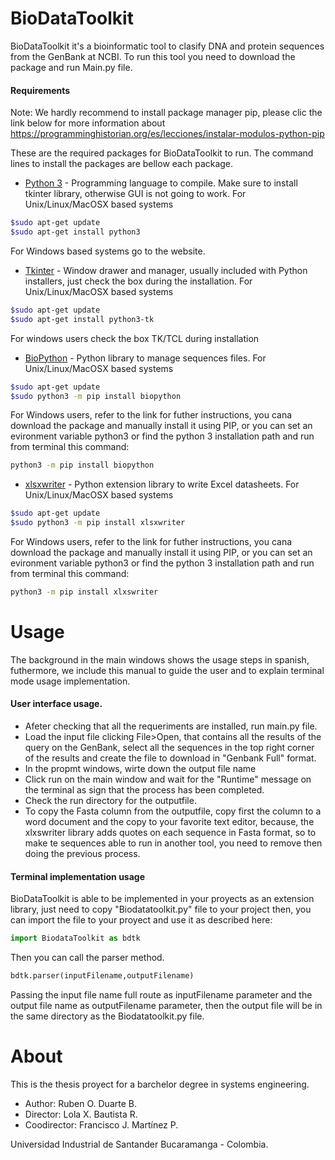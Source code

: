 # BioDataToolkit

BioDataToolkit it's a bioinformatic tool to clasify DNA and protein sequences from the GenBank at NCBI. To run this tool you need to download the package and run Main.py file.

#### Requirements
Note: We hardly recommend to install package manager pip, please clic the link below for more information about
https://programminghistorian.org/es/lecciones/instalar-modulos-python-pip

These are the required packages for BioDataToolkit to run. The command lines to install the packages are bellow each package.
* [Python 3](https://www.python.org/downloads/) - Programming language to compile. Make sure to install tkinter library, otherwise GUI is not going to work.
For Unix/Linux/MacOSX based systems
```sh
$sudo apt-get update
$sudo apt-get install python3
```
For Windows based systems go to the website.

* [Tkinter](https://docs.python.org/3.7/library/tkinter.html) - Window drawer and manager, usually included with Python installers, just check the box during the installation.
For Unix/Linux/MacOSX based systems
```sh
$sudo apt-get update
$sudo apt-get install python3-tk
```
For windows users check the box TK/TCL during installation
* [BioPython](https://biopython.org/) - Python library to manage sequences files.
For Unix/Linux/MacOSX based systems
```sh
$sudo apt-get update
$sudo python3 -m pip install biopython
```
For Windows users, refer to the link for futher instructions, you cana download the package and manually install it using PIP, or you can set an evironment variable python3 or find the python 3 installation path and run from terminal this command:
```sh
python3 -m pip install biopython
```
* [xlsxwriter](https://xlsxwriter.readthedocs.io/) - Python extension library to write Excel datasheets.
For Unix/Linux/MacOSX based systems
```sh
$sudo apt-get update
$sudo python3 -m pip install xlsxwriter
```
For Windows users, refer to the link for futher instructions, you cana download the package and manually install it using PIP, or you can set an evironment variable python3 or find the python 3 installation path and run from terminal this command:
```sh
python3 -m pip install xlxswriter
```

# Usage
The background in the main windows shows the usage steps in spanish, futhermore, we include this manual to guide the user and to explain terminal mode usage implementation.

#### User interface usage.
  - Afeter checking that all the requeriments are installed, run main.py file.
  - Load the input file clicking File>Open, that contains all the results of the query on the GenBank, select all the sequences in the top right corner of the results and create the file to download in "Genbank Full" format.
  - In the propmt windows, wirte down the output file name
  - Click run on the main window and wait for the "Runtime" message on the terminal as sign that the process has been completed.
  - Check the run directory for the outputfile.
  - To copy the Fasta column from the outputfile, copy first the column to a word document and the copy to your favorite text editor, because, the xlxswriter library adds quotes on each sequence in Fasta format, so to make te sequences able to run in another tool, you need to remove then doing the previous process.

#### Terminal implementation usage
BioDataToolkit is able to be implemented in your proyects as an extension library, just need to copy "Biodatatoolkit.py" file to your project then, you can import the file to your proyect and use it as described here:
```python
import BiodataToolkit as bdtk
```
Then you can call the parser method.
```python
bdtk.parser(inputFilename,outputFilename)
```
Passing the input file name full route as inputFilename parameter and the output file name as outputFilename parameter, then the output file will be in the same directory as the Biodatatoolkit.py file.

# About
This is the thesis proyect for a barchelor degree in systems engineering.

- Author: Ruben O. Duarte B.
- Director: Lola X. Bautista R.
- Coodirector: Francisco J. Martínez P.


Universidad Industrial de Santander
Bucaramanga - Colombia.
